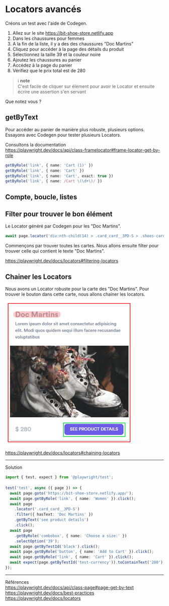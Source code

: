 # Locators avancés
Créons un test avec l'aide de Codegen.
1. Allez sur le site <https://bit-shoe-store.netlify.app>
2. Dans les chaussures pour femmes
3. A la fin de la liste, il y a des des chaussures "Doc Martins"
4. Cliquez pour accéder à la page des détails du produit
5. Sélectionnez la taille 39 et la couleur noire
6. Ajoutez les chaussures au panier
7. Accédez à la page du panier
8. Vérifiez que le prix total est de 280

> ℹ️ **note**  
> C'est facile de cliquer sur élément pour avoir le Locator et ensuite écrire une assertion s'en servant

Que notez vous ?
## getByText
Pour accéder au panier de manière plus robuste, plusieurs options. Essayons avec Codegen pour tester plusieurs Locators.

Consultons la documentation  
<https://playwright.dev/docs/api/class-framelocator#frame-locator-get-by-role>

```ts
getByRole('link', { name: 'Cart (1)' })
getByRole('link', { name: 'Cart' })
getByRole('link', { name: 'Cart', exact: true })
getByRole('link', { name: /Cart \(\d+\)/ })
```

## Compte, boucle, listes

## Filter pour trouver le bon élément
Le Locator généré par Codegen pour les "Doc Martins".
```ts
await page.locator('div:nth-child(14) > .card_card__3PD-S > .shoes-card_card__XNGLs > .shoes-card_footer__14csi > .button_button__1z7bF').click();
```

Commençons par trouver toutes les cartes. Nous allons ensuite filter pour trouver celle qui contient le texte "Doc Martins".

<https://playwright.dev/docs/locators#filtering-locators>
## Chainer les Locators
Nous avons un Locator robuste pour la carte des "Doc Martins". Pour trouver le bouton dans cette carte, nous allons chainer les locators.

![Carte Doc Martins](docs-card.png)

<https://playwright.dev/docs/locators#chaining-locators>

---
Solution
```ts
import { test, expect } from '@playwright/test';

test('test', async ({ page }) => {
  await page.goto('https://bit-shoe-store.netlify.app/');
  await page.getByRole('link', { name: 'Women' }).click();
  await page
    .locator('.card_card__3PD-S')
    .filter({ hasText: 'Doc Martins' })
    .getByText('see product details')
    .click();
  await page
    .getByRole('combobox', { name: 'Choose a size:' })
    .selectOption('39');
  await page.getByTestId('black').click();
  await page.getByRole('button', { name: 'Add to Cart' }).click();
  await page.getByRole('link', { name: 'Cart' }).click();
  await expect(page.getByTestId('test-currency')).toContainText('280');
});

```

---
Références  
<https://playwright.dev/docs/api/class-page#page-get-by-text>  
<https://playwright.dev/docs/best-practices>  
<https://playwright.dev/docs/locators>
